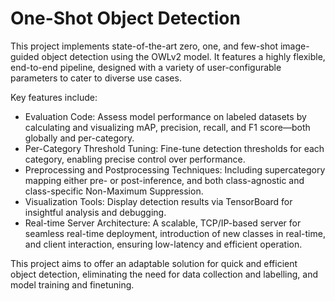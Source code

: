 # One-Shot Object Detection
This project implements state-of-the-art zero, one, and few-shot image-guided object detection using the OWLv2 model. It features a highly flexible, end-to-end pipeline, designed with a variety of user-configurable parameters to cater to diverse use cases.

Key features include:

- Evaluation Code: Assess model performance on labeled datasets by calculating and visualizing mAP, precision, recall, and F1 score—both globally and per-category.
- Per-Category Threshold Tuning: Fine-tune detection thresholds for each category, enabling precise control over performance.
- Preprocessing and Postprocessing Techniques: Including supercategory mapping either pre- or post-inference, and both class-agnostic and class-specific Non-Maximum Suppression.
- Visualization Tools: Display detection results via TensorBoard for insightful analysis and debugging.
- Real-time Server Architecture: A scalable, TCP/IP-based server for seamless real-time deployment, introduction of new classes in real-time, and client interaction, ensuring low-latency and efficient operation.
  
This project aims to offer an adaptable solution for quick and efficient object detection, eliminating the need for data collection and labelling, and model training and finetuning.
